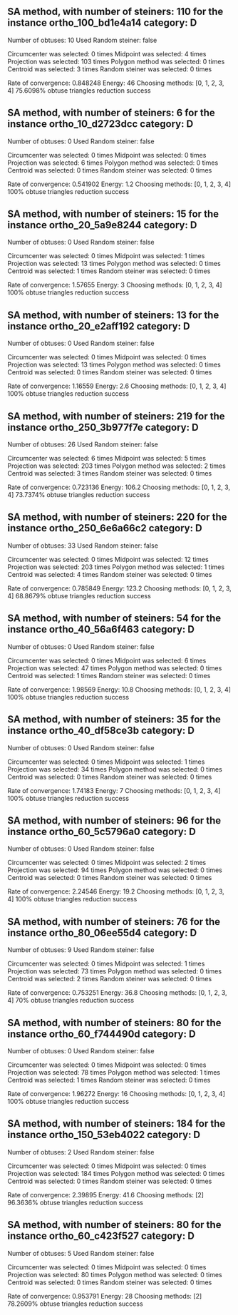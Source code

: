 ## SA method, with number of steiners: 110 for the instance ortho_100_bd1e4a14 category: D
Number of obtuses: 10
Used Random steiner: false

Circumcenter was selected: 0 times
Midpoint was selected: 4 times
Projection was selected: 103 times
Polygon method was selected: 0 times
Centroid was selected: 3 times
Random steiner was selected: 0 times

Rate of convergence: 0.848248
Energy: 46
Choosing methods: [0, 1, 2, 3, 4]
75.6098% obtuse triangles reduction success
## 

## SA method, with number of steiners: 6 for the instance ortho_10_d2723dcc category: D
Number of obtuses: 0
Used Random steiner: false

Circumcenter was selected: 0 times
Midpoint was selected: 0 times
Projection was selected: 6 times
Polygon method was selected: 0 times
Centroid was selected: 0 times
Random steiner was selected: 0 times

Rate of convergence: 0.541902
Energy: 1.2
Choosing methods: [0, 1, 2, 3, 4]
100% obtuse triangles reduction success
## 

## SA method, with number of steiners: 15 for the instance ortho_20_5a9e8244 category: D
Number of obtuses: 0
Used Random steiner: false

Circumcenter was selected: 0 times
Midpoint was selected: 1 times
Projection was selected: 13 times
Polygon method was selected: 0 times
Centroid was selected: 1 times
Random steiner was selected: 0 times

Rate of convergence: 1.57655
Energy: 3
Choosing methods: [0, 1, 2, 3, 4]
100% obtuse triangles reduction success
## 

## SA method, with number of steiners: 13 for the instance ortho_20_e2aff192 category: D
Number of obtuses: 0
Used Random steiner: false

Circumcenter was selected: 0 times
Midpoint was selected: 0 times
Projection was selected: 13 times
Polygon method was selected: 0 times
Centroid was selected: 0 times
Random steiner was selected: 0 times

Rate of convergence: 1.16559
Energy: 2.6
Choosing methods: [0, 1, 2, 3, 4]
100% obtuse triangles reduction success
## 

## SA method, with number of steiners: 219 for the instance ortho_250_3b977f7e category: D
Number of obtuses: 26
Used Random steiner: false

Circumcenter was selected: 6 times
Midpoint was selected: 5 times
Projection was selected: 203 times
Polygon method was selected: 2 times
Centroid was selected: 3 times
Random steiner was selected: 0 times

Rate of convergence: 0.723136
Energy: 106.2
Choosing methods: [0, 1, 2, 3, 4]
73.7374% obtuse triangles reduction success
## 

## SA method, with number of steiners: 220 for the instance ortho_250_6e6a66c2 category: D
Number of obtuses: 33
Used Random steiner: false

Circumcenter was selected: 0 times
Midpoint was selected: 12 times
Projection was selected: 203 times
Polygon method was selected: 1 times
Centroid was selected: 4 times
Random steiner was selected: 0 times

Rate of convergence: 0.785849
Energy: 123.2
Choosing methods: [0, 1, 2, 3, 4]
68.8679% obtuse triangles reduction success
## 

## SA method, with number of steiners: 54 for the instance ortho_40_56a6f463 category: D
Number of obtuses: 0
Used Random steiner: false

Circumcenter was selected: 0 times
Midpoint was selected: 6 times
Projection was selected: 47 times
Polygon method was selected: 0 times
Centroid was selected: 1 times
Random steiner was selected: 0 times

Rate of convergence: 1.98569
Energy: 10.8
Choosing methods: [0, 1, 2, 3, 4]
100% obtuse triangles reduction success
## 

## SA method, with number of steiners: 35 for the instance ortho_40_df58ce3b category: D
Number of obtuses: 0
Used Random steiner: false

Circumcenter was selected: 0 times
Midpoint was selected: 1 times
Projection was selected: 34 times
Polygon method was selected: 0 times
Centroid was selected: 0 times
Random steiner was selected: 0 times

Rate of convergence: 1.74183
Energy: 7
Choosing methods: [0, 1, 2, 3, 4]
100% obtuse triangles reduction success
## 

## SA method, with number of steiners: 96 for the instance ortho_60_5c5796a0 category: D
Number of obtuses: 0
Used Random steiner: false

Circumcenter was selected: 0 times
Midpoint was selected: 2 times
Projection was selected: 94 times
Polygon method was selected: 0 times
Centroid was selected: 0 times
Random steiner was selected: 0 times

Rate of convergence: 2.24546
Energy: 19.2
Choosing methods: [0, 1, 2, 3, 4]
100% obtuse triangles reduction success
## 

## SA method, with number of steiners: 76 for the instance ortho_80_06ee55d4 category: D
Number of obtuses: 9
Used Random steiner: false

Circumcenter was selected: 0 times
Midpoint was selected: 1 times
Projection was selected: 73 times
Polygon method was selected: 0 times
Centroid was selected: 2 times
Random steiner was selected: 0 times

Rate of convergence: 0.753251
Energy: 36.8
Choosing methods: [0, 1, 2, 3, 4]
70% obtuse triangles reduction success
## 

## SA method, with number of steiners: 80 for the instance ortho_60_f744490d category: D
Number of obtuses: 0
Used Random steiner: false

Circumcenter was selected: 0 times
Midpoint was selected: 0 times
Projection was selected: 78 times
Polygon method was selected: 1 times
Centroid was selected: 1 times
Random steiner was selected: 0 times

Rate of convergence: 1.96272
Energy: 16
Choosing methods: [0, 1, 2, 3, 4]
100% obtuse triangles reduction success
## 

## SA method, with number of steiners: 184 for the instance ortho_150_53eb4022 category: D
Number of obtuses: 2
Used Random steiner: false

Circumcenter was selected: 0 times
Midpoint was selected: 0 times
Projection was selected: 184 times
Polygon method was selected: 0 times
Centroid was selected: 0 times
Random steiner was selected: 0 times

Rate of convergence: 2.39895
Energy: 41.6
Choosing methods: [2]
96.3636% obtuse triangles reduction success
## 

## SA method, with number of steiners: 80 for the instance ortho_60_c423f527 category: D
Number of obtuses: 5
Used Random steiner: false

Circumcenter was selected: 0 times
Midpoint was selected: 0 times
Projection was selected: 80 times
Polygon method was selected: 0 times
Centroid was selected: 0 times
Random steiner was selected: 0 times

Rate of convergence: 0.953791
Energy: 28
Choosing methods: [2]
78.2609% obtuse triangles reduction success
## 

